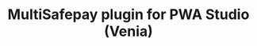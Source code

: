 ---
title: "MultiSafepay plugin for PWA Studio (Venia)"
breadcrumb_title: "PWA Studio"
github_url : "https://github.com/MultiSafepay/pwastudio-multisafepay-payment-integration"
download_url : "https://github.com/MultiSafepay/pwastudio-multisafepay-payment-integration.git"
changelog_url : "."
manual: "." 
layout: 'single'
meta_title: "Plugin for PWA Studio (Venia) - MultiSafepay Docs"		
meta_description: "Free plugin to integrate MultiSafepay payment solutions into your PWA Studio application ."
description : "Free plugin with GraphQL support to integrate MultiSafepay payment solutions into your PWA Studio (Venia) application."
weight: 130
logo: "/logo/Plugins/Magento_PWA.svg"
title_short: "PWA Studio (Venia)"
description_short: "Free plugin to integrate MultiSafepay payment solutions into your PWA Studio (Venia)  application."
---